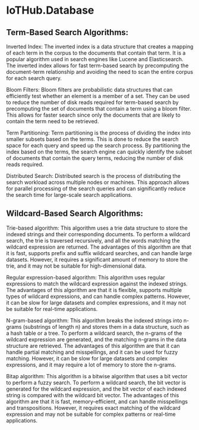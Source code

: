 # IoTHub.Database

## Term-Based Search Algorithms:

Inverted Index: The inverted index is a data structure that creates a mapping of each term in the corpus to the documents that contain that term. It is a popular algorithm used in search engines like Lucene and Elasticsearch. The inverted index allows for fast term-based search by precomputing the document-term relationship and avoiding the need to scan the entire corpus for each search query.

Bloom Filters: Bloom filters are probabilistic data structures that can efficiently test whether an element is a member of a set. They can be used to reduce the number of disk reads required for term-based search by precomputing the set of documents that contain a term using a bloom filter. This allows for faster search since only the documents that are likely to contain the term need to be retrieved.

Term Partitioning: Term partitioning is the process of dividing the index into smaller subsets based on the terms. This is done to reduce the search space for each query and speed up the search process. By partitioning the index based on the terms, the search engine can quickly identify the subset of documents that contain the query terms, reducing the number of disk reads required.

Distributed Search: Distributed search is the process of distributing the search workload across multiple nodes or machines. This approach allows for parallel processing of the search queries and can significantly reduce the search time for large-scale search applications.


## Wildcard-Based Search Algorithms:

Trie-based algorithm: This algorithm uses a trie data structure to store the indexed strings and their corresponding documents. To perform a wildcard search, the trie is traversed recursively, and all the words matching the wildcard expression are returned. The advantages of this algorithm are that it is fast, supports prefix and suffix wildcard searches, and can handle large datasets. However, it requires a significant amount of memory to store the trie, and it may not be suitable for high-dimensional data.

Regular expression-based algorithm: This algorithm uses regular expressions to match the wildcard expression against the indexed strings. The advantages of this algorithm are that it is flexible, supports multiple types of wildcard expressions, and can handle complex patterns. However, it can be slow for large datasets and complex expressions, and it may not be suitable for real-time applications.

N-gram-based algorithm: This algorithm breaks the indexed strings into n-grams (substrings of length n) and stores them in a data structure, such as a hash table or a tree. To perform a wildcard search, the n-grams of the wildcard expression are generated, and the matching n-grams in the data structure are retrieved. The advantages of this algorithm are that it can handle partial matching and misspellings, and it can be used for fuzzy matching. However, it can be slow for large datasets and complex expressions, and it may require a lot of memory to store the n-grams.

Bitap algorithm: This algorithm is a bitwise algorithm that uses a bit vector to perform a fuzzy search. To perform a wildcard search, the bit vector is generated for the wildcard expression, and the bit vector of each indexed string is compared with the wildcard bit vector. The advantages of this algorithm are that it is fast, memory-efficient, and can handle misspellings and transpositions. However, it requires exact matching of the wildcard expression and may not be suitable for complex patterns or real-time applications.
